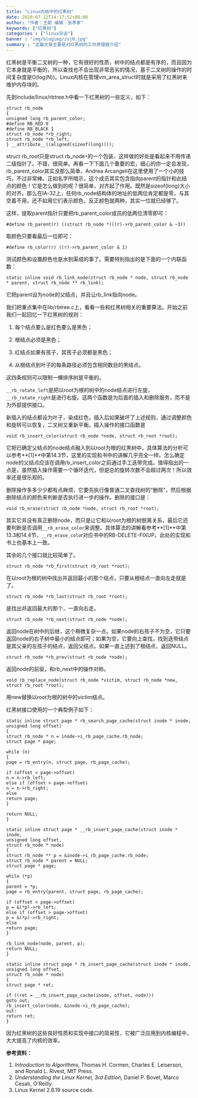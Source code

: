 ```yaml
---
title: "Linux内核中的红黑树"
date: 2020-07-12T14:17:52+08:00
author: "作者：王聪 编辑：张孝家"
keywords: ["红黑树"]
categories : ["linux杂谈"]
banner : "img/blogimg/zxj0.jpg"
summary : "这篇文章主要是对红黑树的工作原理做介绍"
---
```


红黑树是平衡二叉树的一种，它有很好的性质，树中的结点都是有序的，而且因为它本身就是平衡的，所以查找也不会出现非常恶劣的情况，基于二叉树的操作的时间复杂度是O(log(N))。Linux内核在管理vm_area_struct时就是采用了红黑树来维护内存块的。


先到include/linux/rbtree.h中看一下红黑树的一些定义，如下：

```
struct rb_node
{
unsigned long rb_parent_color;
#define RB_RED 0
#define RB_BLACK 1
struct rb_node *rb_right;
struct rb_node *rb_left;
} __attribute__((aligned(sizeof(long))));
```

struct rb_root只是struct rb_node`*`的一个包装，这样做的好处是看起来不用传递二级指针了。不错，很简单。再看一下下面几个重要的宏，细心的你一定会发现，rb_parent_color其实没那么简单，Andrea Arcangeli在这里使用了一个小的技巧，不过非常棒。正如名字所暗示，这个成员其实包含指向parent的指针和此结点的颜色！它是怎么做到的呢？很简单，对齐起了作用。既然是sizeof(long)大小的对齐，那么在IA-32上，任何rb_node结构体的地址的低两位肯定都是零，与其空着不用，还不如用它们表示颜色，反正颜色就两种，其实一位就已经够了。

这样，提取parent指针只要把rb_parent_color成员的低两位清零即可：
```
#define rb_parent(r) ((struct rb_node *)((r)->rb_parent_color & ~3))
```

取颜色只要看最后一位即可：

```
#define rb_color(r) ((r)->rb_parent_color & 1)
```


测试颜色和设置颜色也是水到渠成的事了。需要特别指出的是下面的一个内联函数：

```
static inline void rb_link_node(struct rb_node * node, struct rb_node * parent, struct rb_node ** rb_link);
```

它把parent设为node的父结点，并且让rb_link指向node。

我们把重点集中在lib/rbtree.c上，看看一些和红黑树相关的重要算法。开始之前我们一起回忆一下红黑树的规则：

1. 每个结点要么是红色要么是黑色；

2. 根结点必须是黑色；

3. 红结点如果有孩子，其孩子必须都是黑色；

4. 从根结点到叶子的每条路径必须包含相同数目的黑结点。

这四条规则可以限制一棵排序树是平衡的。


`__rb_rotate_left`是把以root为根的树中的node结点进行左旋，`__rb_rotate_right`是进行右旋。这两个函数是为后面的插入和删除服务，而不是为外部提供接口。


新插入的结点都设为叶子，染成红色，插入后如果破坏了上述规则，通过调整颜色和旋转可以恢复，二叉树又重新平衡。插入操作的接口函数是

```
void rb_insert_color(struct rb_node *node, struct rb_root *root);
```

它把已确定父结点的node结点融入到以root为根的红黑树中，具体算法的分析可以参考**[1]**中第14.3节，这里的实现和书中的讲解几乎完全一样。怎么确定node的父结点应该在调用rb_insert_color之前通过手工迭带完成。值得指出的一点是，虽然插入操作需要一个循环迭代，但是总的旋转次数不会超过两次！所以效率还是很乐观的。

删除操作多多少少都有点麻烦，它要先执行像普通二叉查找树的“删除”，然后根据删除结点的颜色来判断是否执行进一步的操作。删除的接口是：

```
void rb_erase(struct rb_node *node, struct rb_root *root);
```

其实它并没有真正删除node，而只是让它和以root为根的树脱离关系，最后它还要判断是否调用`__rb_erase_color`来调整。具体算法的讲解看参考**[1]**中第13.3和14.4节，`__rb_erase_colo`r对应书中的RB-DELETE-FIXUP，此处的实现和书上也基本上一致。

其余的几个接口就比较简单了。

```
struct rb_node *rb_first(struct rb_root *root);
```

在以root为根的树中找出并返回最小的那个结点，只要从根结点一直向左走就是了。

```
struct rb_node *rb_last(struct rb_root *root);
```

是找出并返回最大的那个，一直向右走。

```
struct rb_node *rb_next(struct rb_node *node);
```

返回node在树中的后继，这个稍微复杂一点。如果node的右孩子不为空，它只要返回node的右子树中最小的结点即可；如果为空，它要向上查找，找到迭带结点是其父亲的左孩子的结点，返回父结点。如果一直上述到了根结点，返回NULL。

```
struct rb_node *rb_prev(struct rb_node *node);
```

返回node的前驱，和rb_next中的操作对称。

```
void rb_replace_node(struct rb_node *victim, struct rb_node *new, struct rb_root *root);
```

用new替换以root为根的树中的victim结点。

红黑树接口使用的一个典型例子如下：

```
static inline struct page * rb_search_page_cache(struct inode * inode,
unsigned long offset)
{
struct rb_node * n = inode->i_rb_page_cache.rb_node;
struct page * page;

while (n)
{
page = rb_entry(n, struct page, rb_page_cache);

if (offset < page->offset)
n = n->rb_left;
else if (offset > page->offset)
n = n->rb_right;
else
return page;
}

return NULL;
}

static inline struct page * __rb_insert_page_cache(struct inode * inode,
unsigned long offset,
struct rb_node * node)
{
struct rb_node ** p = &inode->i_rb_page_cache.rb_node;
struct rb_node * parent = NULL;
struct page * page;

while (*p)
{
parent = *p;
page = rb_entry(parent, struct page, rb_page_cache);

if (offset < page->offset)
p = &(*p)->rb_left;
else if (offset > page->offset)
p = &(*p)->rb_right;
else
return page;
}

rb_link_node(node, parent, p);
return NULL;
}

static inline struct page * rb_insert_page_cache(struct inode * inode,
unsigned long offset,
struct rb_node * node)
{
struct page * ret;

if ((ret = __rb_insert_page_cache(inode, offset, node)))
goto out;
rb_insert_color(node, &inode->i_rb_page_cache);
out:
return ret;
}
```

因为红黑树的这些良好性质和实现中接口的简易性，它被广泛应用到内核编程中，大大提高了内核的效率。

**参考资料：**

1. *Introduction to Algorithms*, Thomas H. Cormen, Charles E. Leiserson, and Ronald L. Rivest, MIT Press.
2. *Understanding the Linux Kernel, 3rd Edition*, Daniel P. Bovet, Marco Cesati, O'Reilly.
3. Linux Kernel 2.6.19 source code.